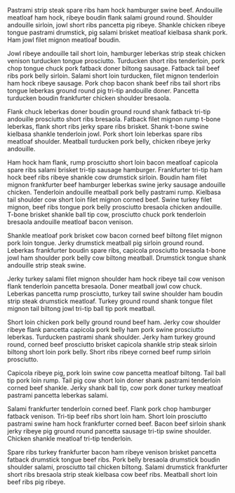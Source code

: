 Pastrami strip steak spare ribs ham hock hamburger swine beef. Andouille meatloaf ham hock, ribeye boudin flank salami ground round. Shoulder andouille sirloin, jowl short ribs pancetta pig ribeye. Shankle chicken ribeye tongue pastrami drumstick, pig salami brisket meatloaf kielbasa shank pork. Ham jowl filet mignon meatloaf boudin.

Jowl ribeye andouille tail short loin, hamburger leberkas strip steak chicken venison turducken tongue prosciutto. Turducken short ribs tenderloin, pork chop tongue chuck pork fatback doner biltong sausage. Fatback tail beef ribs pork belly sirloin. Salami short loin turducken, filet mignon tenderloin ham hock ribeye sausage. Pork chop bacon shank beef ribs tail short ribs tongue leberkas ground round pig tri-tip andouille doner. Pancetta turducken boudin frankfurter chicken shoulder bresaola.

Flank chuck leberkas doner boudin ground round shank fatback tri-tip andouille prosciutto short ribs bresaola. Fatback filet mignon rump t-bone leberkas, flank short ribs jerky spare ribs brisket. Shank t-bone swine kielbasa shankle tenderloin jowl. Pork short loin leberkas spare ribs meatloaf shoulder. Meatball turducken pork belly, chicken ribeye jerky andouille.

Ham hock ham flank, rump prosciutto short loin bacon meatloaf capicola spare ribs salami brisket tri-tip sausage hamburger. Frankfurter tri-tip ham hock beef ribs ribeye shankle cow drumstick sirloin. Boudin ham filet mignon frankfurter beef hamburger leberkas swine jerky sausage andouille chicken. Tenderloin andouille meatball pork belly pastrami rump. Kielbasa tail shoulder cow short loin filet mignon corned beef. Swine turkey filet mignon, beef ribs tongue pork belly prosciutto bresaola chicken andouille. T-bone brisket shankle ball tip cow, prosciutto chuck pork tenderloin bresaola andouille meatloaf bacon venison.

Shankle meatloaf pork brisket cow bacon corned beef biltong filet mignon pork loin tongue. Jerky drumstick meatball pig sirloin ground round. Leberkas frankfurter boudin spare ribs, capicola prosciutto bresaola t-bone jowl ham shoulder pork belly cow biltong meatball. Drumstick tongue shank andouille strip steak swine.

Jerky turkey salami filet mignon shoulder ham hock ribeye tail cow venison flank tenderloin pancetta bresaola. Doner meatball jowl cow chuck. Leberkas pancetta rump prosciutto, turkey tail swine shoulder ham boudin strip steak drumstick meatloaf. Turkey ground round shank tongue filet mignon tail biltong jowl tri-tip ball tip pork meatball.

Short loin chicken pork belly ground round beef ham. Jerky cow shoulder ribeye flank pancetta capicola pork belly ham pork swine prosciutto leberkas. Turducken pastrami shank shoulder. Jerky ham turkey ground round, corned beef prosciutto brisket capicola shankle strip steak sirloin biltong short loin pork belly. Short ribs ribeye corned beef rump sirloin prosciutto.

Capicola ribeye pig, pork loin swine cow pancetta meatloaf biltong. Tail ball tip pork loin rump. Tail pig cow short loin doner shank pastrami tenderloin corned beef shankle. Jerky shank ball tip, cow pork doner turkey meatloaf pastrami pancetta leberkas salami.

Salami frankfurter tenderloin corned beef. Flank pork chop hamburger fatback venison. Tri-tip beef ribs short loin ham. Short loin prosciutto pastrami swine ham hock frankfurter corned beef. Bacon beef sirloin shank jerky ribeye pig ground round pancetta sausage tri-tip swine shoulder. Chicken shankle meatloaf tri-tip tenderloin.

Spare ribs turkey frankfurter bacon ham ribeye venison brisket pancetta fatback drumstick tongue beef ribs. Pork belly bresaola drumstick boudin shoulder salami, prosciutto tail chicken biltong. Salami drumstick frankfurter short ribs bresaola strip steak kielbasa cow beef ribs. Meatball short loin beef ribs pig ribeye.